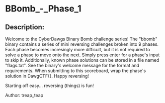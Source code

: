 
# BBomb_-_Phase_1
## Description:
Welcome to the CyberDawgs Binary Bomb challenge series! The "bbomb" binary contains a series of mini reversing challenges broken into 9 phases.  Each phase becomes incresingly more difficult, but it is not required to solve a phase to move onto the next.  Simply press enter for a phase's input to skip it.  Additionally, known phase solutions can be stored in a file named "flags.txt".  See the binary's welcome message for the format and requirements.  When submitting to this scoreboard, wrap the phase's solution in DawgCTF{}.  Happy reversing!

Starting off easy... reversing (things) is fun!

Author: treap_teap

